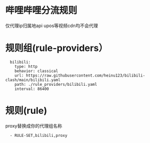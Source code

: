 # 哔哩哔哩分流规则

仅代理ip归属地api
upos等视频cdn均不会代理

# 规则组(rule-providers）
```
  bilibili:
    type: http
    behavior: classical
    url: https://raw.githubusercontent.com/heinu123/bilibili-clash/main/bilibili.yaml
    path: ./rule_providers/bilibili.yaml
    interval: 86400
```

# 规则(rule)

proxy替换成你的代理组名称
```
  - RULE-SET,bilibili,proxy
```

